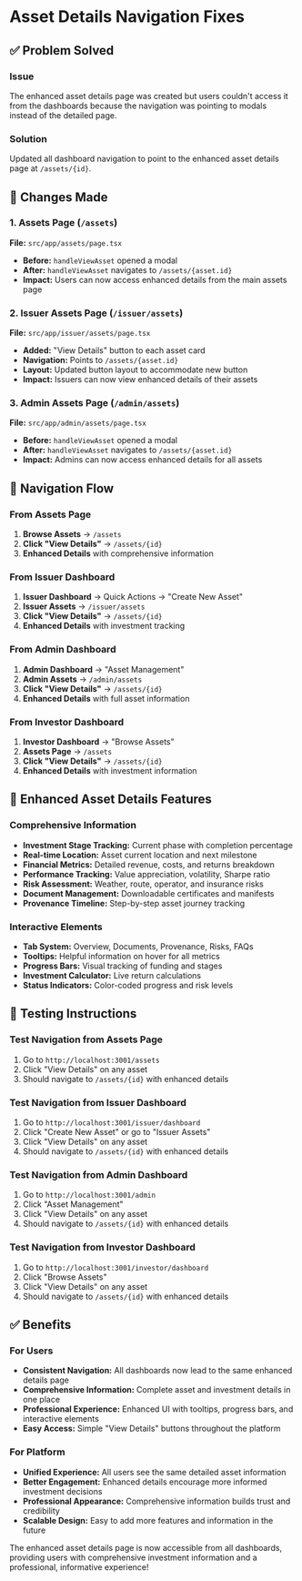 # Asset Details Navigation Fixes

## ✅ **Problem Solved**

### **Issue**
The enhanced asset details page was created but users couldn't access it from the dashboards because the navigation was pointing to modals instead of the detailed page.

### **Solution**
Updated all dashboard navigation to point to the enhanced asset details page at `/assets/{id}`.

## 🔧 **Changes Made**

### **1. Assets Page (`/assets`)**
**File:** `src/app/assets/page.tsx`
- **Before:** `handleViewAsset` opened a modal
- **After:** `handleViewAsset` navigates to `/assets/{asset.id}`
- **Impact:** Users can now access enhanced details from the main assets page

### **2. Issuer Assets Page (`/issuer/assets`)**
**File:** `src/app/issuer/assets/page.tsx`
- **Added:** "View Details" button to each asset card
- **Navigation:** Points to `/assets/{asset.id}`
- **Layout:** Updated button layout to accommodate new button
- **Impact:** Issuers can now view enhanced details of their assets

### **3. Admin Assets Page (`/admin/assets`)**
**File:** `src/app/admin/assets/page.tsx`
- **Before:** `handleViewAsset` opened a modal
- **After:** `handleViewAsset` navigates to `/assets/{asset.id}`
- **Impact:** Admins can now access enhanced details for all assets

## 🎯 **Navigation Flow**

### **From Assets Page**
1. **Browse Assets** → `/assets`
2. **Click "View Details"** → `/assets/{id}`
3. **Enhanced Details** with comprehensive information

### **From Issuer Dashboard**
1. **Issuer Dashboard** → Quick Actions → "Create New Asset"
2. **Issuer Assets** → `/issuer/assets`
3. **Click "View Details"** → `/assets/{id}`
4. **Enhanced Details** with investment tracking

### **From Admin Dashboard**
1. **Admin Dashboard** → "Asset Management"
2. **Admin Assets** → `/admin/assets`
3. **Click "View Details"** → `/assets/{id}`
4. **Enhanced Details** with full asset information

### **From Investor Dashboard**
1. **Investor Dashboard** → "Browse Assets"
2. **Assets Page** → `/assets`
3. **Click "View Details"** → `/assets/{id}`
4. **Enhanced Details** with investment information

## 🚀 **Enhanced Asset Details Features**

### **Comprehensive Information**
- **Investment Stage Tracking:** Current phase with completion percentage
- **Real-time Location:** Asset current location and next milestone
- **Financial Metrics:** Detailed revenue, costs, and returns breakdown
- **Performance Tracking:** Value appreciation, volatility, Sharpe ratio
- **Risk Assessment:** Weather, route, operator, and insurance risks
- **Document Management:** Downloadable certificates and manifests
- **Provenance Timeline:** Step-by-step asset journey tracking

### **Interactive Elements**
- **Tab System:** Overview, Documents, Provenance, Risks, FAQs
- **Tooltips:** Helpful information on hover for all metrics
- **Progress Bars:** Visual tracking of funding and stages
- **Investment Calculator:** Live return calculations
- **Status Indicators:** Color-coded progress and risk levels

## 🧪 **Testing Instructions**

### **Test Navigation from Assets Page**
1. Go to `http://localhost:3001/assets`
2. Click "View Details" on any asset
3. Should navigate to `/assets/{id}` with enhanced details

### **Test Navigation from Issuer Dashboard**
1. Go to `http://localhost:3001/issuer/dashboard`
2. Click "Create New Asset" or go to "Issuer Assets"
3. Click "View Details" on any asset
4. Should navigate to `/assets/{id}` with enhanced details

### **Test Navigation from Admin Dashboard**
1. Go to `http://localhost:3001/admin`
2. Click "Asset Management"
3. Click "View Details" on any asset
4. Should navigate to `/assets/{id}` with enhanced details

### **Test Navigation from Investor Dashboard**
1. Go to `http://localhost:3001/investor/dashboard`
2. Click "Browse Assets"
3. Click "View Details" on any asset
4. Should navigate to `/assets/{id}` with enhanced details

## ✅ **Benefits**

### **For Users**
- **Consistent Navigation:** All dashboards now lead to the same enhanced details page
- **Comprehensive Information:** Complete asset and investment details in one place
- **Professional Experience:** Enhanced UI with tooltips, progress bars, and interactive elements
- **Easy Access:** Simple "View Details" buttons throughout the platform

### **For Platform**
- **Unified Experience:** All users see the same detailed asset information
- **Better Engagement:** Enhanced details encourage more informed investment decisions
- **Professional Appearance:** Comprehensive information builds trust and credibility
- **Scalable Design:** Easy to add more features and information in the future

The enhanced asset details page is now accessible from all dashboards, providing users with comprehensive investment information and a professional, informative experience!
